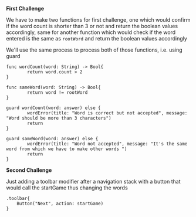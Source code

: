 ****First Challenge****

 We have to make two functions for first challenge, one which would confirm if the word count is shorter than 3 or not and return the boolean values accordingly, same for another function
 which would check if the word entered is the same as ```rootWord``` and return the boolean values accordingly

 We'll use the same process to process both of those functions, i.e. using guard
```
func wordCount(word: String) -> Bool{
        return word.count > 2
}
```

```  
func sameWord(word: String) -> Bool{
        return word != rootWord
}
```

```
guard wordCount(word: answer) else {
        wordError(title: "Word is correct but not accepted", message: "Word should be more than 3 characters")
        return
}
```

```
guard sameWord(word: answer) else {
        wordError(title: "Word not accepted", message: "It's the same word from which we have to make other words ")
        return
}
```

****Second Challenge****

Just adding a toolbar modifier after a navigation stack with a button that would call the startGame thus changing the words
```
.toolbar{
    Button("Next", action: startGame)
}
```
